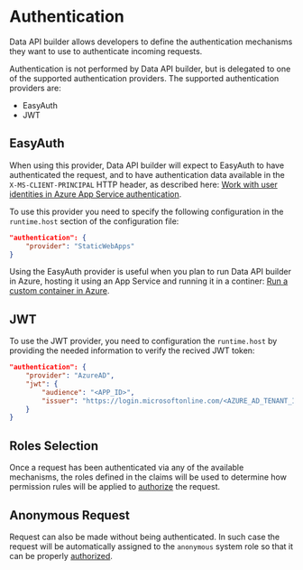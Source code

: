 # Authentication

Data API builder allows developers to define the authentication mechanisms they want to use to authenticate incoming requests.

Authentication is not performed by Data API builder, but is delegated to one of the supported authentication providers. The supported authentication providers are:

- EasyAuth
- JWT

## EasyAuth

When using this provider, Data API builder will expect to EasyAuth to have authenticated the request, and to have authentication data available in the `X-MS-CLIENT-PRINCIPAL` HTTP header, as described here: [Work with user identities in Azure App Service authentication](https://docs.microsoft.com/en-us/azure/app-service/configure-authentication-user-identities).

To use this provider you need to specify the following configuration in the `runtime.host` section of the configuration file:

```json
"authentication": {
    "provider": "StaticWebApps"
}
```

Using the EasyAuth provider is useful when you plan to run Data API builder in Azure, hosting it using an App Service and running it in a continer: [Run a custom container in Azure](https://docs.microsoft.com/en-us/azure/app-service/quickstart-custom-container?tabs=dotnet&pivots=container-linux-vscode).

## JWT

To use the JWT provider, you need to configuration the `runtime.host` by providing the needed information to verify the recived JWT token:

```json
"authentication": {
    "provider": "AzureAD",
    "jwt": {
        "audience": "<APP_ID>",
        "issuer": "https://login.microsoftonline.com/<AZURE_AD_TENANT_ID>/v2.0"
    }
}
```

## Roles Selection

Once a request has been authenticated via any of the available mechanisms, the roles defined in the claims will be used to determine how permission rules will be applied to [authorize](./authorization.md) the request.

## Anonymous Request

Request can also be made without being authenticated. In such case the request will be automatically assigned to the `anonymous` system role so that it can be properly [authorized](./authorization.md).


